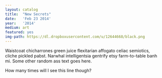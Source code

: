 ```yaml
---
layout: catalog
title:  "New Secrets"
date:   'Feb 23 2014'
year:	'2014'
medium: art
featured: yes
img-path: https://dl.dropboxusercontent.com/u/12644668/black.png
---
```


Waistcoat chicharrones green juice flexitarian affogato celiac semiotics, cliche pickled pabst. Narwhal intelligentsia gentrify etsy farm-to-table banh mi.
Some other random ass text goes here.

How many times will I see this line though?